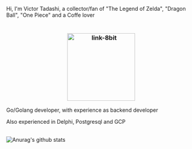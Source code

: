 Hi, I'm Victor Tadashi, a collector/fan of "The Legend of Zelda", "Dragon Ball", "One Piece" and a Coffe lover 
<br />
<br />

<h3 align="center"><a href="#"><img alt="link-8bit" height="180" src="https://pbs.twimg.com/media/DDWqkrFUMAAbIyL.png"/></a>
</h3>

Go/Golang developer, with experience as backend developer

Also experienced in Delphi, Postgresql and GCP
<br />
<br />

![Anurag's github stats](https://github-readme-stats.vercel.app/api?username=charoleizer&bg_color=45,E76549,8F4E92&title_color=FFFFFF&text_color=FFFFFF&icon_color=FFFFFF&show_icons=true&hide_border=true)
